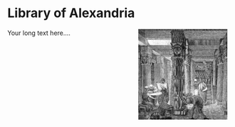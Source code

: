 
<style>
  body {
  }
  img {
    width: 200px;
    float: right;
    margin-right: 10px;
  }
</style>

<h1>Library of Alexandria</h1>

<img src="/images/readme-images/library-of-alexandria.jpg">
<div>
  Your long text here.... 
</div>
